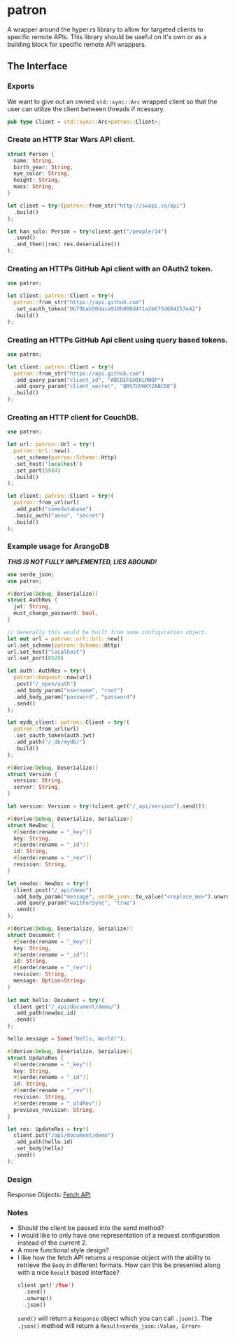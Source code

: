 # patron
A wrapper around the hyper.rs library to allow for targeted clients to
specific remote APIs. This library should be useful on it's own or as a
building block for specific remote API wrappers.

## The Interface

### Exports
We want to give out an owned `std::sync::Arc` wrapped client so that the user can
utilize the client between threads if ncessary.

```rust
pub type Client = std::sync::Arc<patron::Client>;

```

### Create an HTTP Star Wars API client.
```rust
struct Person {
  name: String,
  birth_year: String,
  eye_color: String,
  height: String,
  mass: String,
}

let client = try!(patron::from_str("http://swapi.co/api")
  .build()
);

let han_solo: Person = try!client.get("/people/14")
  .send()
  .and_then(|res| res.deserialize())
);
```


### Creating an HTTPs GitHub Api client with an OAuth2 token.
```rust
use patron;

let client: patron::Client = try!(
  patron::from_str("https://api.github.com")
  .set_oauth_token("0b79bab50daca910b000d4f1a2b675d604257e42")
  .build()
);
```

### Creating an HTTPs GitHub Api client using query based tokens.
```rust
use patron;

let client: patron::Client = try!(
  patron::from_str("https://api.github.com")
  .add_query_param("client_id", "ABCDEFGHIKLMNOP")
  .add_query_param("client_secret", "QRSTUVWXYZABCDE")
  .build()
);
```

### Creating an HTTP client for CouchDB.
```rust
use patron;

let url: patron::Url = try!(
  patron::Url::new()
  .set_scheme(patron::Scheme::Http)
  .set_host('localhost')
  .set_port(5984)
  .build()
);

let client: patron::Client = try!(
  patron::from_url(url)
  .add_path("somedatabase")
  .basic_auth("anna", "secret")
  .build()
);
```

### Example usage for ArangoDB
***THIS IS NOT FULLY IMPLEMENTED, LIES ABOUND!***
```rust
use serde_json;
use patron;

#[derive(Debug, Deserialize)]
struct AuthRes {
  jwt: String,
  must_change_password: bool,
}

// Generally this would be built from some configuration object.
let mut url = patron::url::Url::new()
url.set_scheme(patron::Scheme::Http)
url.set_host("localhost")
url.set_port(8529)

let auth: AuthRes = try!(
  patron::Request::new(url)
  .post("/_open/auth")
  .add_body_param("username", "root")
  .add_body_param("password", "password")
  .send()
);

let mydb_client: patron::Client = try!(
  patron::from_url(url)
  .set_oauth_token(auth.jwt)
  .add_path("/_db/mydb/")
  .build()
);

#[derive(Debug, Deserialize)]
struct Version {
  version: String,
  server: String,
}

let version: Version = try!(client.get("/_api/version").send());

#[derive(Debug, Deserialize, Serialize)]
struct NewDoc {
  #[serde(rename = "_key")]
  key: String,
  #[serde(rename = "_id")]
  id: String,
  #[serde(rename = "_rev")]
  revision: String,
}

let newdoc: NewDoc = try!(
  client.post("/_api/demo")
  .add_body_param("message", serde_json::to_value("<replace_me>").unwrap())
  .add_query_param("waitForSync", "true")
  .send()
);

#[derive(Debug, Deserialize, Serialize)]
struct Document {
  #[serde(rename = "_key")]
  key: String,
  #[serde(rename = "_id")]
  id: String,
  #[serde(rename = "_rev")]
  revision: String,
  message: Option<String>
}
  
let mut hello: Document = try!(
  client.get("/_api/document/demo/")
  .add_path(newdoc.id)
  .send()
);

hello.message = Some("Hello, World!");

#[derive(Debug, Deserialize, Serialize)]
struct UpdateRes {
  #[serde(rename = "_key")]
  key: String,
  #[serde(rename = "_id")]
  id: String,
  #[serde(rename = "_rev")]
  revision: String,
  #[serde(rename = "_oldRev")]
  previous_revision: String,
}

let res: UpdateRes = try!(
  client.put("/api/document/demo")
  .add_path(hello.id)
  .set_body(hello)
  .send()
);
```

### Design
Response Objects: [Fetch API](https://developer.mozilla.org/en-US/docs/Web/API/Fetch_API)  

### Notes
* Should the client be passed into the send method?
* I would like to only have one representation of a request configuration instead of the current 2.
* A more functional style design?
* I like how the fetch API returns a response object with the ability to retrieve the `Body` in 
  different formats. How can this be presented along with a nice `Result` based interface?
  ```rust
  client.get('/foo')
    .send()
    .unwrap()
    .json()
  ```
  `send()` will return a `Response` object which you can call `.json()`.  The `.json()` method will return
  a `Result<serde_json::Value, Error>`


